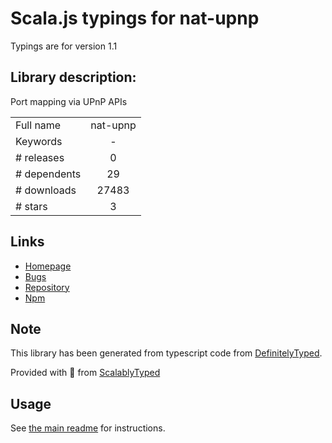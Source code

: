 
# Scala.js typings for nat-upnp

Typings are for version 1.1

## Library description:
Port mapping via UPnP APIs

|                    |                 |
| ------------------ | :-------------: |
| Full name          | nat-upnp |
| Keywords           | - |
| # releases         | 0 |
| # dependents       | 29 |
| # downloads        | 27483 |
| # stars            | 3 |

## Links
- [Homepage](https://github.com/indutny/node-nat-upnp)
- [Bugs](https://github.com/indutny/node-nat-upnp/issues)
- [Repository](https://github.com/indutny/node-nat-upnp)
- [Npm](https://www.npmjs.com/package/nat-upnp)
    


## Note
This library has been generated from typescript code from [DefinitelyTyped](https://definitelytyped.org).

Provided with :purple_heart: from [ScalablyTyped](https://github.com/oyvindberg/ScalablyTyped)

## Usage
See [the main readme](../../readme.md) for instructions.


